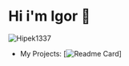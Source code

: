 




# Hi i'm Igor 👋

![Hipek1337](https://github-readme-stats.vercel.app/api?username=Japcio1337&show_icons=true&theme=cobalt)

- My Projects: 
[![Readme Card](https://github-readme-stats.vercel.app/api/pin/?username=Japcio1337&repo=Pulpit)]
